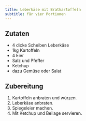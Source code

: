 ```yaml
---
title: Leberkäse mit Bratkartoffeln
subtitle: für vier Portionen
---
```


## Zutaten
* 4 dicke Scheiben Leberkäse
* 1kg Kartoffeln
* 4 Eier
* Salz und Pfeffer
* Ketchup
* dazu Gemüse oder Salat

## Zubereitung
1. Kartoffeln anbraten und würzen.
1. Leberkäse anbraten.
1. Spiegeleier machen.
1. Mit Ketchup und Beilage servieren.
